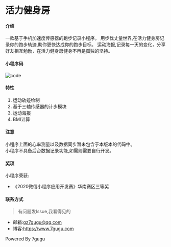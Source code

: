 # 活力健身房

#### 介绍

一款基于手机加速度传感器的跑步记录小程序。
用步伐丈量世界,在活力健身房记录你的跑步轨迹,助你更快达成你的跑步目标。
运动海报,记录每一天的变化，分享好友相互勉励，在活力健身房健身不再是孤独的坚持。

#### 小程序码

![code](https://www.7gugu.com/wp-content/uploads/2020/06/2020061517402876.jpg)

#### 特性

1.  运动轨迹绘制
2.  基于三轴传感器的计步模块
3.  运动海报
4.  BMI计算

#### 注意

小程序上面的心率测量以及数据同步暂未包含于本版本的代码中。
<br>
小程序不具备后台数据记录功能,如需则需要自行开发。

#### 奖项

小程序荣获:
- 《2020微信小程序应用开发赛》华南赛区三等奖

#### 联系方式

> 有问题发Issue,我看得见的

- 邮箱:gz7gugu@qq.com
- 博客:https://www.7gugu.com

Powered By 7gugu



